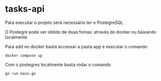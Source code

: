 # tasks-api

Para executar o projeto será necessário ter o PostegreSQL

O Postegre pode ser obtido de duas fomas: através do docker ou baixando localmente

Para add no docker basta accessar a pasta app e executar o comando
```
docker compose up
```

Com o postegres localmente basta rodar o comando 
```
go run main.go
```

